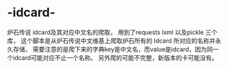 # -idcard-
炉石传说 idcard及其对应中文名的爬取，
用到了requests lxml 以及pickle 三个库，
这个脚本是从炉石传说中文维基上爬取炉石所有的 Idcard 所对应的名称并永久存储，
需要注意的是爬下来的字典key是中文名，而value是idcard，因为同一个idcard可能对应不止一个名称。
另外爬的可能不完整，新版本的卡可能没有。
